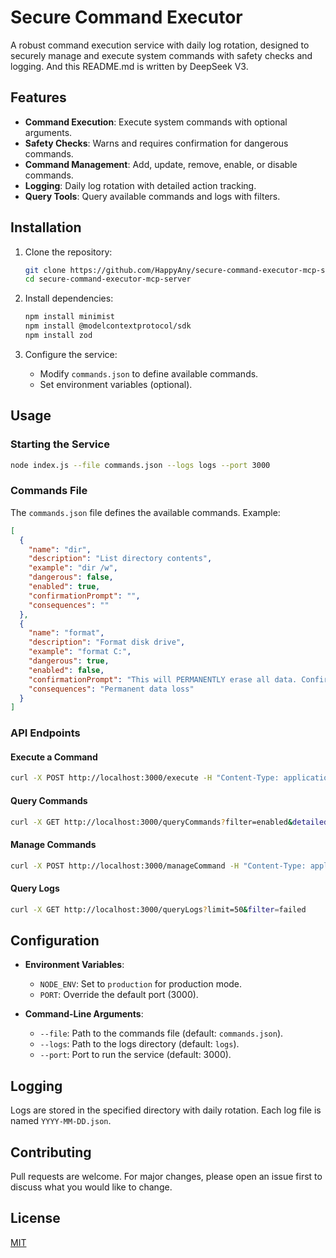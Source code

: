 # Secure Command Executor

A robust command execution service with daily log rotation, designed to securely manage and execute system commands with safety checks and logging. And this README.md is written by DeepSeek V3.

## Features

- **Command Execution**: Execute system commands with optional arguments.
- **Safety Checks**: Warns and requires confirmation for dangerous commands.
- **Command Management**: Add, update, remove, enable, or disable commands.
- **Logging**: Daily log rotation with detailed action tracking.
- **Query Tools**: Query available commands and logs with filters.

## Installation

1. Clone the repository:
   ```bash
   git clone https://github.com/HappyAny/secure-command-executor-mcp-server.git
   cd secure-command-executor-mcp-server
   ```

2. Install dependencies:
   ```bash
   npm install minimist
   npm install @modelcontextprotocol/sdk
   npm install zod
   ```

3. Configure the service:
   - Modify `commands.json` to define available commands.
   - Set environment variables (optional).

## Usage

### Starting the Service
```bash
node index.js --file commands.json --logs logs --port 3000
```

### Commands File
The `commands.json` file defines the available commands. Example:
```json
[
  {
    "name": "dir",
    "description": "List directory contents",
    "example": "dir /w",
    "dangerous": false,
    "enabled": true,
    "confirmationPrompt": "",
    "consequences": ""
  },
  {
    "name": "format",
    "description": "Format disk drive",
    "example": "format C:",
    "dangerous": true,
    "enabled": false,
    "confirmationPrompt": "This will PERMANENTLY erase all data. Confirm?",
    "consequences": "Permanent data loss"
  }
]
```

### API Endpoints

#### Execute a Command
```bash
curl -X POST http://localhost:3000/execute -H "Content-Type: application/json" -d '{"command": "dir", "args": "/w"}'
```

#### Query Commands
```bash
curl -X GET http://localhost:3000/queryCommands?filter=enabled&detailed=true
```

#### Manage Commands
```bash
curl -X POST http://localhost:3000/manageCommand -H "Content-Type: application/json" -d '{"action": "add", "name": "ping", "description": "Test network connection", "example": "ping example.com"}'
```

#### Query Logs
```bash
curl -X GET http://localhost:3000/queryLogs?limit=50&filter=failed
```

## Configuration

- **Environment Variables**:
  - `NODE_ENV`: Set to `production` for production mode.
  - `PORT`: Override the default port (3000).

- **Command-Line Arguments**:
  - `--file`: Path to the commands file (default: `commands.json`).
  - `--logs`: Path to the logs directory (default: `logs`).
  - `--port`: Port to run the service (default: 3000).

## Logging

Logs are stored in the specified directory with daily rotation. Each log file is named `YYYY-MM-DD.json`.

## Contributing

Pull requests are welcome. For major changes, please open an issue first to discuss what you would like to change.

## License

[MIT](https://choosealicense.com/licenses/mit/)
